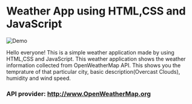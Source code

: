 # Weather App using HTML,CSS and JavaScript

![Demo](https://user-images.githubusercontent.com/87757350/149521704-a759640e-fae4-421b-bfee-b6a03ed475b6.png)


Hello everyone! 
This is a simple weather application made by using HTML,CSS and JavaScript. This weather application shows the weather information collected from OpenWeatherMap API. This shows you the temprature of that particular city, basic description(Overcast Clouds), humidity and wind speed.

### API provider: http://www.OpenWeatherMap.org


